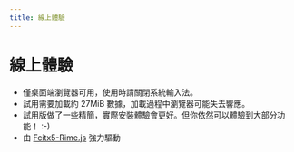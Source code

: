 ```yaml
---
title: 線上體驗
---
```


# 線上體驗

<script setup>
 import RimeArea from './RimeArea.vue';
</script>

<ClientOnly>
 <RimeArea placeholder="在這裏輸入" />
</ClientOnly>

- 僅桌面端瀏覽器可用，使用時請關閉系統輸入法。
- 試用需要加載約 27MiB 數據，加載過程中瀏覽器可能失去響應。
- 試用版做了一些精簡，實際安裝體驗會更好。但你依然可以體驗到大部分功能！ :-)
- 由 [Fcitx5-Rime.js](https://github.com/rimeinn/fcitx5-rime.js) 強力驅動
